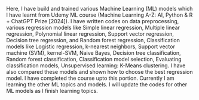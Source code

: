 Here, I have build and trained various Machine Learning (ML) models which I have learnt from Udemy ML course (Machine Learning A-Z: AI, Python & R + ChatGPT Prize [2024]). I have written codes on data preprocessing, various regression models like Simple linear regression, Multiple linear regression, Polynomial linear regression, Support vector regression, Decision tree regression, and Random forest regression, Classification models like Logistic regression, k-nearest neighbors, Support vector machine (SVM), kernel-SVM, Naive Bayes, Decision tree classification, Random forest classification, Classification model selection, Evaluating classification models, Unsupervised learning: K-Means clustering. I have also compared these models and shown how to choose the best regression model. I have completed the course upto this portion. Currently I am learning the other ML topics and models. I will update the codes for other ML models as I finish learning topics.

